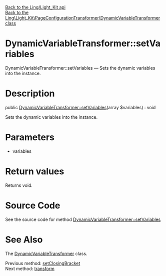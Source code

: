 [Back to the Ling/Light_Kit api](https://github.com/lingtalfi/Light_Kit/blob/master/doc/api/Ling/Light_Kit.md)<br>
[Back to the Ling\Light_Kit\PageConfigurationTransformer\DynamicVariableTransformer class](https://github.com/lingtalfi/Light_Kit/blob/master/doc/api/Ling/Light_Kit/PageConfigurationTransformer/DynamicVariableTransformer.md)


DynamicVariableTransformer::setVariables
================



DynamicVariableTransformer::setVariables — Sets the dynamic variables into the instance.




Description
================


public [DynamicVariableTransformer::setVariables](https://github.com/lingtalfi/Light_Kit/blob/master/doc/api/Ling/Light_Kit/PageConfigurationTransformer/DynamicVariableTransformer/setVariables.md)(array $variables) : void




Sets the dynamic variables into the instance.




Parameters
================


- variables

    


Return values
================

Returns void.








Source Code
===========
See the source code for method [DynamicVariableTransformer::setVariables](https://github.com/lingtalfi/Light_Kit/blob/master/PageConfigurationTransformer/DynamicVariableTransformer.php#L102-L105)


See Also
================

The [DynamicVariableTransformer](https://github.com/lingtalfi/Light_Kit/blob/master/doc/api/Ling/Light_Kit/PageConfigurationTransformer/DynamicVariableTransformer.md) class.

Previous method: [setClosingBracket](https://github.com/lingtalfi/Light_Kit/blob/master/doc/api/Ling/Light_Kit/PageConfigurationTransformer/DynamicVariableTransformer/setClosingBracket.md)<br>Next method: [transform](https://github.com/lingtalfi/Light_Kit/blob/master/doc/api/Ling/Light_Kit/PageConfigurationTransformer/DynamicVariableTransformer/transform.md)<br>

